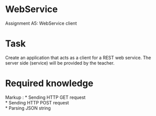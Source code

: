 # WebService
Assignment A5: WebService client

# Task
Create an application that acts as a client for a REST web service.
The server side (service) will be provided by the teacher.

# Required knowledge
Markup : * Sending HTTP GET request  
         * Sending HTTP POST request  
         * Parsing JSON string  


